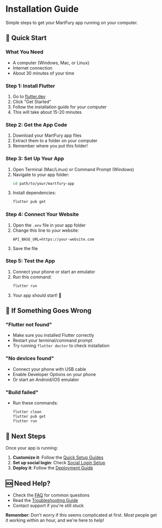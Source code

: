 # Installation Guide

Simple steps to get your MartFury app running on your computer.

## 🚀 Quick Start

### What You Need
- A computer (Windows, Mac, or Linux)
- Internet connection
- About 30 minutes of your time

### Step 1: Install Flutter
1. Go to [flutter.dev](https://flutter.dev)
2. Click "Get Started"
3. Follow the installation guide for your computer
4. This will take about 15-20 minutes

### Step 2: Get the App Code
1. Download your MartFury app files
2. Extract them to a folder on your computer
3. Remember where you put this folder!

### Step 3: Set Up Your App
1. Open Terminal (Mac/Linux) or Command Prompt (Windows)
2. Navigate to your app folder:
   ```bash
   cd path/to/your/martfury-app
   ```
3. Install dependencies:
   ```bash
   flutter pub get
   ```

### Step 4: Connect Your Website
1. Open the `.env` file in your app folder
2. Change this line to your website:
   ```
   API_BASE_URL=https://your-website.com
   ```
3. Save the file

### Step 5: Test the App
1. Connect your phone or start an emulator
2. Run this command:
   ```bash
   flutter run
   ```
3. Your app should start! 🎉

## 🔧 If Something Goes Wrong

### "Flutter not found"
- Make sure you installed Flutter correctly
- Restart your terminal/command prompt
- Try running `flutter doctor` to check installation

### "No devices found"
- Connect your phone with USB cable
- Enable Developer Options on your phone
- Or start an Android/iOS emulator

### "Build failed"
- Run these commands:
  ```bash
  flutter clean
  flutter pub get
  flutter run
  ```

## 📱 Next Steps

Once your app is running:
1. **Customize it**: Follow the [Quick Setup Guides](01_theme_colors.md)
2. **Set up social login**: Check [Social Login Setup](12_twitter_login_setup.md)
3. **Deploy it**: Follow the [Deployment Guide](09_deploying_app.md)

## 🆘 Need Help?

- Check the [FAQ](faq.md) for common questions
- Read the [Troubleshooting Guide](troubleshooting.md)
- Contact support if you're still stuck

**Remember**: Don't worry if this seems complicated at first. Most people get it working within an hour, and we're here to help!
